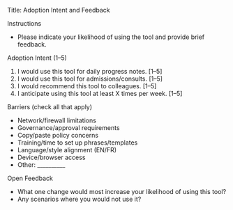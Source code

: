 Title: Adoption Intent and Feedback

Instructions
- Please indicate your likelihood of using the tool and provide brief feedback.

Adoption Intent (1–5)
1) I would use this tool for daily progress notes. [1–5]
2) I would use this tool for admissions/consults. [1–5]
3) I would recommend this tool to colleagues. [1–5]
4) I anticipate using this tool at least X times per week. [1–5]

Barriers (check all that apply)
- Network/firewall limitations
- Governance/approval requirements
- Copy/paste policy concerns
- Training/time to set up phrases/templates
- Language/style alignment (EN/FR)
- Device/browser access
- Other: __________

Open Feedback
- What one change would most increase your likelihood of using this tool?
- Any scenarios where you would not use it?

